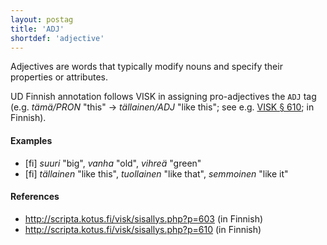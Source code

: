 ```yaml
---
layout: postag
title: 'ADJ'
shortdef: 'adjective'
---
```


Adjectives are words that typically modify nouns and specify their
properties or attributes.

UD Finnish annotation follows VISK in assigning pro-adjectives the
`ADJ` tag (e.g. *tämä/PRON* "this" → *tällainen/ADJ* "like this"; see
e.g. [VISK § 610](http://scripta.kotus.fi/visk/sisallys.php?p=610); in
Finnish).

#### Examples

* [fi] _suuri_ "big", _vanha_ "old", _vihreä_ "green"
* [fi] _tällainen_ "like this", _tuollainen_ "like that", _semmoinen_ "like it"

#### References

* <http://scripta.kotus.fi/visk/sisallys.php?p=603> (in Finnish)
* <http://scripta.kotus.fi/visk/sisallys.php?p=610> (in Finnish)
<!-- Interlanguage links updated Út zář 29 20:31:25 CEST 2020 -->
